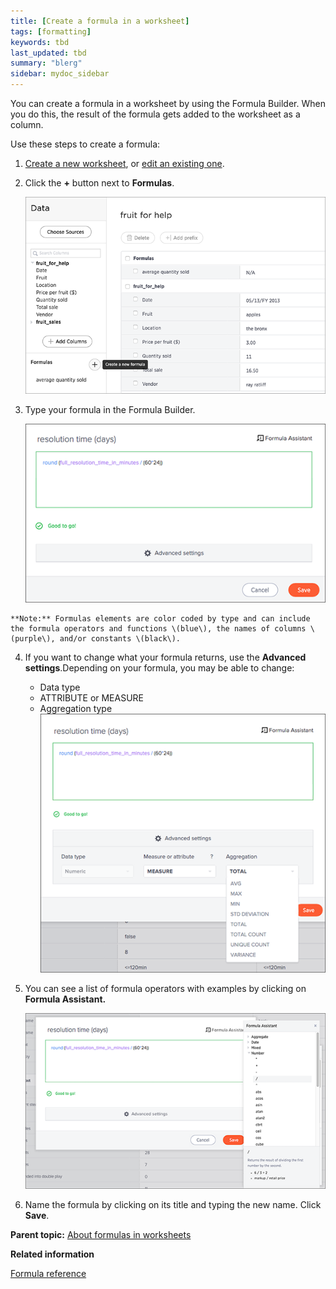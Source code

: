 ```yaml
---
title: [Create a formula in a worksheet]
tags: [formatting]
keywords: tbd
last_updated: tbd
summary: "blerg"
sidebar: mydoc_sidebar
---
```

You can create a formula in a worksheet by using the Formula Builder. When you do this, the result of the formula gets added to the worksheet as a column.

Use these steps to create a formula:

1.   [Create a new worksheet](worksheet_create.html#), or [edit an existing one](edit_worksheet.html#).
2.   Click the **+** button next to **Formulas**.

     ![](../../images/create_formula.png "Create a new formula in a worksheet")

3.   Type your formula in the Formula Builder.

     ![](../../shared/conrefs/../../images/formula_builder.png "Use the Formula Builder")

    **Note:** Formulas elements are color coded by type and can include the formula operators and functions​ \(blue\), the names of columns \(purple\)​, and/or constants​ \(black\).

4.  If you want to change what your formula returns, use the **Advanced settings**.Depending on your formula, you may be able to change:

    -   Data type
    -   ATTRIBUTE or MEASURE
    -   Aggregation type
    ![](../../shared/conrefs/../../images/formula_advanced_settings.png "Advanced settings in the Formula Builder")

5.  You can see a list of formula operators with examples by clicking on **Formula Assistant.**

    ![](../../shared/conrefs/../../images/formula_assistant.png "Examples in the Formula Assistant")

6.   Name the formula by clicking on its title and typing the new name. Click **Save**.

**Parent topic:** [About formulas in worksheets](../../admin/worksheets/about_formulas.html)

**Related information**  


[Formula reference](../reference/formula_reference.html#)
